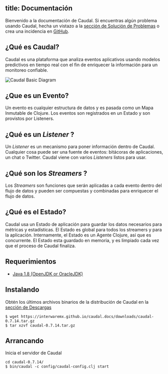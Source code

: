 title: Documentación
---
Bienvenido a la documentación de Caudal. Si encuentras algún problema usando Caudal, hecha un vistazo a la [sección de Solución de Problemas](troubleshooting.html) o crea una incidencia en [GitHub](https://github.com/interwaremx/caudal/issues).

## ¿Qué es Caudal?
Caudal es una plataforma que analiza eventos aplicativos usando modelos predictivos en tiempo real con el fin de enriquecer la información para un monitoreo confiable.

![Caudal Basic Diagram](../../docs/diagram-basic.svg)

## ¿Que es un Evento?
Un evento es cualquier estructura de datos y es pasada como un Mapa Inmutable de Clojure. Los eventos son registrados en un Estado y son provistos por Listeners.

## ¿Qué es un _Listener_ ?
Un _Listener_ es un mecanismo para poner información dentro de Caudal. Cualquier cosa puede ser una fuente de eventos: bitácoras de aplicaciones, un chat o Twitter. Caudal viene con varios _Listeners_ listos para usar.

## ¿Qué son los _Streamers_ ?
Los _Streamers_ son funciones que serán aplicadas a cada evento dentro del flujo de datos y pueden ser compuestas y combinadas para enriquecer el flujo de datos.

## ¿Qué es el Estado?
Caudal usa un Estado de aplicación para guardar los datos necesarios para métricas y estadísticas. El Estado es global para todos los streamers y para la aplicación. Internamente, el Estado es un Agente Clojure, así que es concurrente. El Estado esta guardado en memoria, y es limpiado cada vez que el proceso de Caudal finaliza.

## Requerimientos
 * [Java 1.8 (OpenJDK or OracleJDK)](java.html)

## Instalando
Obtén los últimos archivos binarios de la distribución de Caudal en la [sección de Descargas](downloads.html)
```
$ wget https://interwaremx.github.io/caudal.docs/downloads/caudal-0.7.14.tar.gz
$ tar xzvf caudal-0.7.14.tar.gz
```

## Arrancando
Inicia el servidor de Caudal
```
cd caudal-0.7.14/
$ bin/caudal -c config/caudal-config.clj start

```

